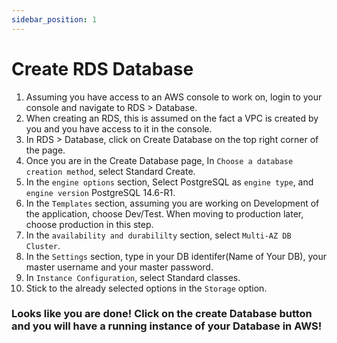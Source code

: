 ```yaml
---
sidebar_position: 1
---
```


# Create RDS Database

1. Assuming you have access to an AWS console to work on, login to your console and navigate to RDS > Database.
2. When creating an RDS, this is assumed on the fact a VPC is created by you and you have access to it in the console.
3. In RDS > Database, click on Create Database on the top right corner of the page.
4. Once you are in the Create Database page, In `Choose a database creation method`, select Standard Create.
5. In the `engine options` section, Select PostgreSQL as `engine type`, and `engine version` PostgreSQL 14.6-R1.
6. In the `Templates` section, assuming you are working on Development of the application, choose Dev/Test. When moving to production later, choose production in this step.
7. In the `availability and durabililty` section, select `Multi-AZ DB Cluster`.
8. In the `Settings` section, type in your DB identifer(Name of Your DB), your master username and your master password.
9. In `Instance Configuration`, select Standard classes.
10. Stick to the already selected options in the `Storage` option.
 
 ### Looks like you are done! Click on the create Database button and you will have a running instance of your Database in AWS!
